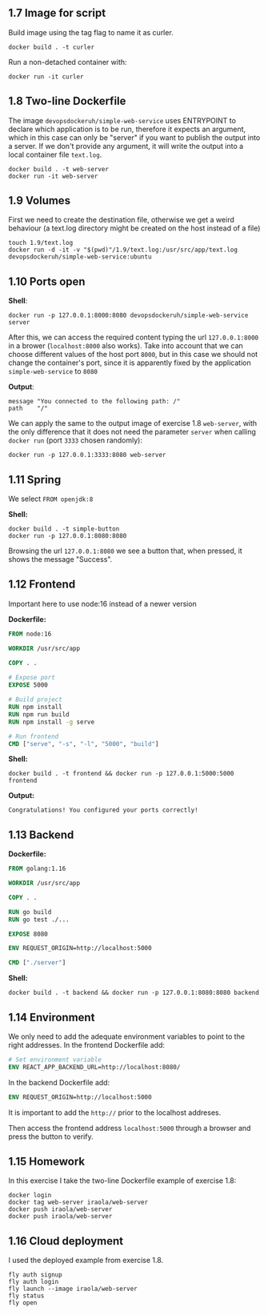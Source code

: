 ## 1.7 Image for script

Build image using the tag flag to name it as curler.

```
docker build . -t curler
```

Run a non-detached container with:

```
docker run -it curler
```


## 1.8 Two-line Dockerfile

The image `devopsdockeruh/simple-web-service` uses ENTRYPOINT to declare which application is to be run, therefore it expects an argument, which in this case can only be "server" if you want to publish the output into a server. If we don't provide any argument, it will write the output into a local container file `text.log`.

```
docker build . -t web-server
docker run -it web-server
```

## 1.9 Volumes

First we need to create the destination file, otherwise we get a weird behaviour (a text.log directory might be created on the host instead of a file)

```
touch 1.9/text.log
docker run -d -it -v "$(pwd)"/1.9/text.log:/usr/src/app/text.log devopsdockeruh/simple-web-service:ubuntu
```

## 1.10 Ports open


**Shell**:

```
docker run -p 127.0.0.1:8000:8080 devopsdockeruh/simple-web-service server
```

After this, we can access the required content typing the url `127.0.0.1:8000` in a brower (`localhost:8000` also works). Take into account that we can choose different values of the host port `8000`, but in this case we should not change the container's port, since it is apparently fixed by the application `simple-web-service` to `8080`

**Output**:

```	
message	"You connected to the following path: /"
path	"/"
```

We can apply the same to the output image of exercise 1.8 `web-server`, with the only difference that it does not need the parameter `server` when calling `docker run` (port `3333` chosen randomly):

```
docker run -p 127.0.0.1:3333:8080 web-server
```


## 1.11 Spring

We select `FROM openjdk:8`

**Shell:**

```
docker build . -t simple-button
docker run -p 127.0.0.1:8080:8080
```

Browsing the url `127.0.0.1:8080` we see a button that, when pressed, it shows the message "Success".


## 1.12 Frontend

Important here to use node:16 instead of a newer version

**Dockerfile:**

```Dockerfile
FROM node:16

WORKDIR /usr/src/app

COPY . .
 
# Expose port
EXPOSE 5000

# Build project
RUN npm install
RUN npm run build
RUN npm install -g serve

# Run frontend
CMD ["serve", "-s", "-l", "5000", "build"]
```

**Shell:**

```shell
docker build . -t frontend && docker run -p 127.0.0.1:5000:5000 frontend
```

**Output:**

```
Congratulations! You configured your ports correctly!
```


## 1.13 Backend

**Dockerfile:**

```Dockerfile
FROM golang:1.16

WORKDIR /usr/src/app

COPY . .

RUN go build
RUN go test ./...

EXPOSE 8080

ENV REQUEST_ORIGIN=http://localhost:5000

CMD ["./server"]
```

**Shell:**

```shell
docker build . -t backend && docker run -p 127.0.0.1:8080:8080 backend
```


## 1.14 Environment

We only need to add the adequate environment variables to point to the right addresses. In the frontend Dockerfile add:

```Dockerfile
# Set environment variable
ENV REACT_APP_BACKEND_URL=http://localhost:8080/
```

In the backend Dockerfile add:

```Dockerfile
ENV REQUEST_ORIGIN=http://localhost:5000
```

It is important to add the `http://` prior to the localhost addreses.

Then access the frontend address `localhost:5000` through a browser and press the button to verify.


## 1.15 Homework

In this exercise I take the two-line Dockerfile example of exercise 1.8:

```Shell
docker login
docker tag web-server iraola/web-server
docker push iraola/web-server
docker push iraola/web-server
```


## 1.16 Cloud deployment

I used the deployed example from exercise 1.8. 

```Shell
fly auth signup
fly auth login
fly launch --image iraola/web-server
fly status
fly open
```
